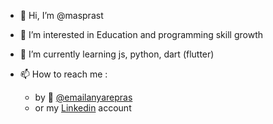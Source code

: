 - 👋 Hi, I’m @masprast
- 👀 I’m interested in Education and programming skill growth
- 🌱 I’m currently learning js, python, dart (flutter)
- 📫 How to reach me :

    - by 📧 [@emailanyarepras](mailto:emailanyarepras@gmail.com)
    - or my [Linkedin](https://www.linkedin.com/in/henry-prasetya-kurniawan-06b69329) account

<!---
masprast/masprast is a ✨ special ✨ repository because its `README.md` (this file) appears on your GitHub profile.
You can click the Preview link to take a look at your changes.
--->
